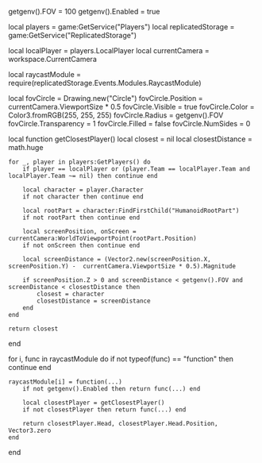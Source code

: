 getgenv().FOV = 100 
getgenv().Enabled = true

local players = game:GetService("Players")
local replicatedStorage = game:GetService("ReplicatedStorage")

local localPlayer = players.LocalPlayer
local currentCamera = workspace.CurrentCamera

local raycastModule = require(replicatedStorage.Events.Modules.RaycastModule)

local fovCircle =  Drawing.new("Circle")
fovCircle.Position = currentCamera.ViewportSize * 0.5
fovCircle.Visible = true
fovCircle.Color = Color3.fromRGB(255, 255, 255)
fovCircle.Radius = getgenv().FOV
fovCircle.Transparency = 1
fovCircle.Filled = false
fovCircle.NumSides = 0

local function getClosestPlayer()
    local closest = nil
    local closestDistance = math.huge

    for _, player in players:GetPlayers() do
        if player == localPlayer or (player.Team == localPlayer.Team and localPlayer.Team ~= nil) then continue end

        local character = player.Character
        if not character then continue end

        local rootPart = character:FindFirstChild("HumanoidRootPart")
        if not rootPart then continue end

        local screenPosition, onScreen = currentCamera:WorldToViewportPoint(rootPart.Position)
        if not onScreen then continue end

        local screenDistance = (Vector2.new(screenPosition.X, screenPosition.Y) -  currentCamera.ViewportSize * 0.5).Magnitude

        if screenPosition.Z > 0 and screenDistance < getgenv().FOV and screenDistance < closestDistance then
            closest = character
            closestDistance = screenDistance
        end
    end

    return closest
end

for i, func in raycastModule do
    if not typeof(func) == "function" then continue end

    raycastModule[i] = function(...)
        if not getgenv().Enabled then return func(...) end

        local closestPlayer = getClosestPlayer()
        if not closestPlayer then return func(...) end

        return closestPlayer.Head, closestPlayer.Head.Position, Vector3.zero
    end
end 
